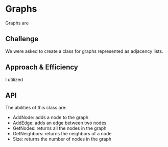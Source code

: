 # Graphs
Graphs are 
<!-- Short summary or background information -->

## Challenge
We were asked to create a class for graphs represented as adjacency lists. 


## Approach & Efficiency
I utilized
<!-- What approach did you take? Why? What is the Big O space/time for this approach? -->

## API
The abilities of this class are: 
- AddNode: adds a node to the graph
- AddEdge: adds an edge between two nodes
- GetNodes: returns all the nodes in the graph
- GetNeighbors: returns the neighbors of a node
- Size: returns the number of nodes in the graph
